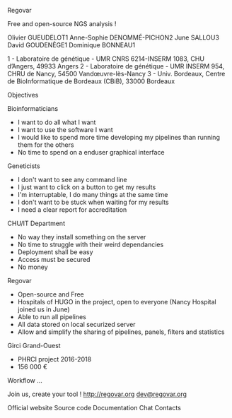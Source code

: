 Regovar

Free and open-source NGS analysis !

Olivier GUEUDELOT1
Anne-Sophie DENOMMÉ-PICHON2
June SALLOU3
David GOUDENÈGE1
Dominique BONNEAU1

1 - Laboratoire de génétique - UMR CNRS 6214-INSERM 1083, CHU d’Angers, 49933 Angers
2 - Laboratoire de génétique - UMR INSERM 954, CHRU de Nancy, 54500 Vandœuvre-lès-Nancy
3 - Univ. Bordeaux, Centre de BioInformatique de Bordeaux (CBiB), 33000 Bordeaux

Objectives

Bioinformaticians
- I want to do all what I want
- I want to use the software I want
- I would like to spend more time developing my pipelines than running them for the others
- No time to spend on a enduser graphical interface

Geneticists
- I don't want to see any command line
- I just want to click on a button to get my results
- I'm interruptable, I do many things at the same time
- I don't want to be stuck when waiting for my results
- I need a clear report for accreditation

CHU/IT Department
- No way they install something on the server
- No time to struggle with their weird dependancies
- Deployment shall be easy
- Access must be secured
- No money

Regovar
- Open-source and Free
- Hospitals of HUGO in the project, open to everyone (Nancy Hospital joined us in June)
- Able to run all pipelines 
- All data stored on local securized server
- Allow and simplify the sharing of pipelines, panels, filters and statistics

Girci Grand-Ouest
- PHRCI project 2016-2018
- 156 000 € 


Workflow
...





Join us, create your tool !
http://regovar.org
dev@regovar.org

Official website 
Source code 
Documentation 
Chat 
Contacts 

